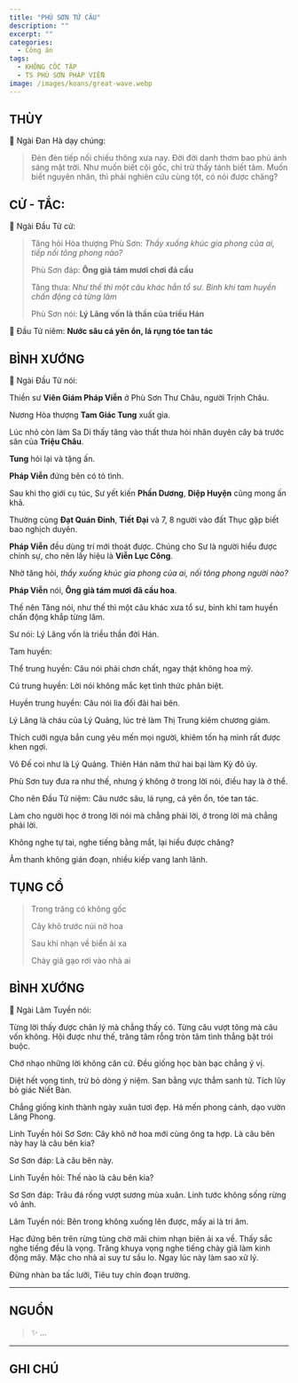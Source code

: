 ```yaml
---
title: "PHÙ SƠN TỨ CÂU"
description: ""
excerpt: ""
categories:
  - Công án
tags:
  - KHÔNG CỐC TẬP
  - TS PHÙ SƠN PHÁP VIỄN
image: /images/koans/great-wave.webp
---
```


## THÙY

📢 Ngài Đan Hà dạy chúng:

> Đèn đèn tiếp nối chiếu thông xưa nay. 
> Đời đời danh thơm bao phủ ánh sáng mặt trời. 
> Như muốn biết cội gốc, chỉ trừ thấy tánh biết tâm. 
> Muốn biết nguyên nhân, thì phải nghiên cứu cùng tột, có nói được chăng?

## CỬ - TẮC:

📢 Ngài Đầu Tử cử:

> Tăng hỏi Hòa thượng Phù Sơn: _Thầy xuống khúc gia phong của ai, tiếp nối tông phong nào?_
>
> Phù Sơn đáp: **Ông già tám mươi chơi đá cầu**
>
> Tăng thưa: _Như thế thì một câu khác hẳn tổ sư. Binh khí tam huyền chấn động cả từng lâm_
>
> Phù Sơn nói: **Lý Lăng vốn là thần của triều Hán**

📢  Đầu Tử niêm: **Nước sâu cá yên ổn, lá rụng tóe tan tác**

## BÌNH XƯỚNG

📢 Ngài Đầu Tử nói:

Thiền sư **Viên Giám Pháp Viễn** ở Phù Sơn Thư Châu, người Trịnh Châu. 

Nương Hòa thượng **Tam Giác Tung** xuất gia. 

Lúc nhỏ còn làm Sa Di thấy tăng vào thất thưa hỏi nhân duyên cây bá trước sân của **Triệu Châu**. 

**Tung** hỏi lại và tặng ấn.

**Pháp Viễn** đứng bên có tỏ tình. 

Sau khi thọ giới cụ túc, Sư yết kiến **Phần Dương**, **Diệp Huyện** cũng mong ấn khả. 

Thường cùng **Đạt Quán Đỉnh**, **Tiết Đại** và 7, 8 người vào đất Thục gặp biết bao nghịch duyên. 

**Pháp Viễn** đều dùng trí mới thoát được. Chúng cho Sư là người hiểu được chính sự, cho nên lấy hiệu là **Viễn Lục Công**.

Nhờ tăng hỏi, *thầy xuống khúc gia phong của ai, nối tông phong người nào?*

**Pháp Viễn** nói, **Ông già tám mươi đã cầu hoa**. 

Thế nên Tăng nói, như thế thì một câu khác xưa tổ sư, binh khí tam huyền chấn động khắp từng lâm.

Sư nói: Lý Lăng vốn là triều thần đời Hán.

Tam huyền:

Thể trung huyền: Câu nói phải chơn chất, ngay thật không hoa mỹ.

Cú trung huyền: Lời nói không mắc kẹt tình thức phân biệt.

Huyền trung huyền: Câu nói lia đối đãi hai bên.

Lý Lăng là cháu của Lý Quảng, lúc trẻ làm Thị Trung kiêm chương giám. 

Thích cưỡi ngựa bắn cung yêu mến mọi người, khiêm tốn hạ mình rất được khen ngợi. 

Võ Đế coi như là Lý Quảng. Thiên Hán năm thứ hai bại làm Kỳ đô úy. 

Phù Sơn tuy đưa ra như thế, nhưng ý không ở trong lời nói, điều hay là ở thể.

Cho nên Đầu Tử niệm: Câu nước sâu, lá rụng, cá yên ổn, tóe tan tác. 

Làm cho người học ở trong lời nói mà chẳng phải lời, ở trong lời mà chẳng phải lời. 

Không nghe tự tai, nghe tiếng bằng mắt, lại hiểu được chăng?

Âm thanh không gián đoạn, nhiều kiếp vang lanh lãnh.

## TỤNG CỔ

> Trong trăng có không gốc
> 
> Cây khô trước núi nở hoa
> 
> Sau khi nhạn về biển ải xa
> 
> Chày giã gạo rơi vào nhà ai

## BÌNH XƯỚNG

📢 Ngài Lâm Tuyền nói:

Từng lời thấy được chân lý mà chẳng thấy có. 
Từng câu vượt tông mà câu vốn không. 
Hội được như thế, trăng tâm rỗng tròn tâm tình thẳng bặt trói buộc.

Chớ nhạo những lời không căn cứ.
Đều giống học bàn bạc chẳng ý vị.

Diệt hết vọng tình, trừ bỏ dòng ý niệm. San bằng vực thẳm sanh tử. Tích lũy bỏ giác Niết Bàn.

Chẳng giống kinh thành ngày xuân tươi đẹp.
Há mến phong cảnh, dạo vườn Lăng Phong.

Linh Tuyền hỏi Sơ Sơn: Cây khô nở hoa mới cùng ông ta hợp. Là câu bên này hay là câu bên kia?

Sơ Sơn đáp: Là câu bên này.

Linh Tuyền hỏi: Thế nào là câu bên kia?

Sơ Sơn đáp:
Trâu đá rống vượt sương mùa xuân.
Linh tước không sống rừng vô ảnh.

Lâm Tuyền nói: Bên trong không xuống lên được, mấy ai là tri âm.

Hạc đứng bên trên rừng tùng chờ mãi chim nhạn biên ải xa về. Thấy sắc nghe tiếng đều là vọng. Trăng khuya vọng nghe tiếng chày giã làm kinh động mây. Mặc cho nhà ai suy tư sầu lo. Ngay lúc này làm sao xử lý.

Đừng nhàn ba tấc lưỡi,
Tiêu tuy chín đoạn trường.

<hr class="blog-rule" />

## NGUỒN

> ✨ ...

<hr class="blog-rule" />

## GHI CHÚ

[^1]: ⭐️ <a href="/masters/Fushan-Fayuan" target="_blank">🔗 TS PHÙ SƠN PHÁP VIỄN</a>

